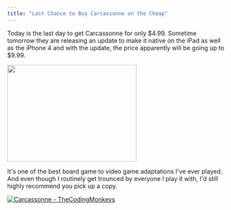 ```yaml
---
title: "Last Chance to Buy Carcassonne on the Cheap"
---
```

<p>Today is the last day to get Carcassonne for only $4.99.  Sometime tomorrow they are releasing an update to make it native on the iPad as well as the iPhone 4 and with the update, the price apparently will be going up to $9.99.</p>
<p><a href="https://chrisenns.com/wp-content/uploads/2010/12/Game.jpg"><img src="https://chrisenns.com/wp-content/uploads/2010/12/Game-300x225.jpg" alt="" title="Carcassonne" width="300" height="225" class="aligncenter size-medium wp-image-19302" /></a></p>
<p>It's one of the best board game to video game adaptations I've ever played.  And even though I routinely get trounced by everyone I play it with, I'd still highly recommend you pick up a copy.</p>
<p><a href="https://click.linksynergy.com/fs-bin/stat?id=6PFrOqNV4B8&offerid=146261&type=3&subid=0&tmpid=1826&RD_PARM1=http%253A%252F%252Fitunes.apple.com%252Fca%252Fapp%252Fcarcassonne%252Fid375295479%253Fmt%253D8%2526uo%253D4%2526partnerId%253D30" target="itunes_store"><img src="https://ax.phobos.apple.com.edgesuite.net/images/web/linkmaker/badge_appstore-lrg.gif" alt="Carcassonne - TheCodingMonkeys" style="border: 0;"/></a></p>
